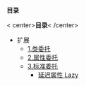 **目录**    


< center>**目录**< /center>
<!--- TOC -->

* 扩展
  *   [1.类委托](#类委托)
  *   [2.属性委托](#属性委托)
  *   [3.标准委托](#标准委托)
      *  [延迟属性 Lazy](#延迟属性-lazy)
